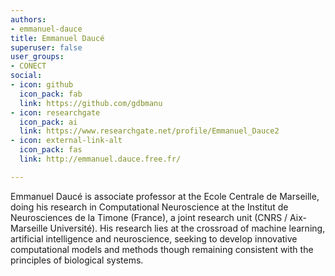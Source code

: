 ```yaml
---
authors:
- emmanuel-dauce
title: Emmanuel Daucé
superuser: false
user_groups:
- CONECT
social:
- icon: github
  icon_pack: fab
  link: https://github.com/gdbmanu
- icon: researchgate
  icon_pack: ai
  link: https://www.researchgate.net/profile/Emmanuel_Dauce2
- icon: external-link-alt
  icon_pack: fas
  link: http://emmanuel.dauce.free.fr/

---
```


Emmanuel Daucé is associate professor at the Ecole Centrale de Marseille, doing his research in Computational Neuroscience at the Institut de Neurosciences de la Timone (France), a joint research unit (CNRS / Aix-Marseille Université). His research lies at the crossroad of machine learning, artificial intelligence and neuroscience, seeking to develop innovative computational models and methods though remaining consistent with the principles of biological systems.
